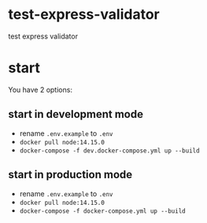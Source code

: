 # test-express-validator

test express validator

# start

You have 2 options:

## start in development mode

- rename `.env.example` to `.env`
- `docker pull node:14.15.0`
- `docker-compose -f dev.docker-compose.yml up --build`

## start in production mode

- rename `.env.example` to `.env`
- `docker pull node:14.15.0`
- `docker-compose -f docker-compose.yml up --build`
